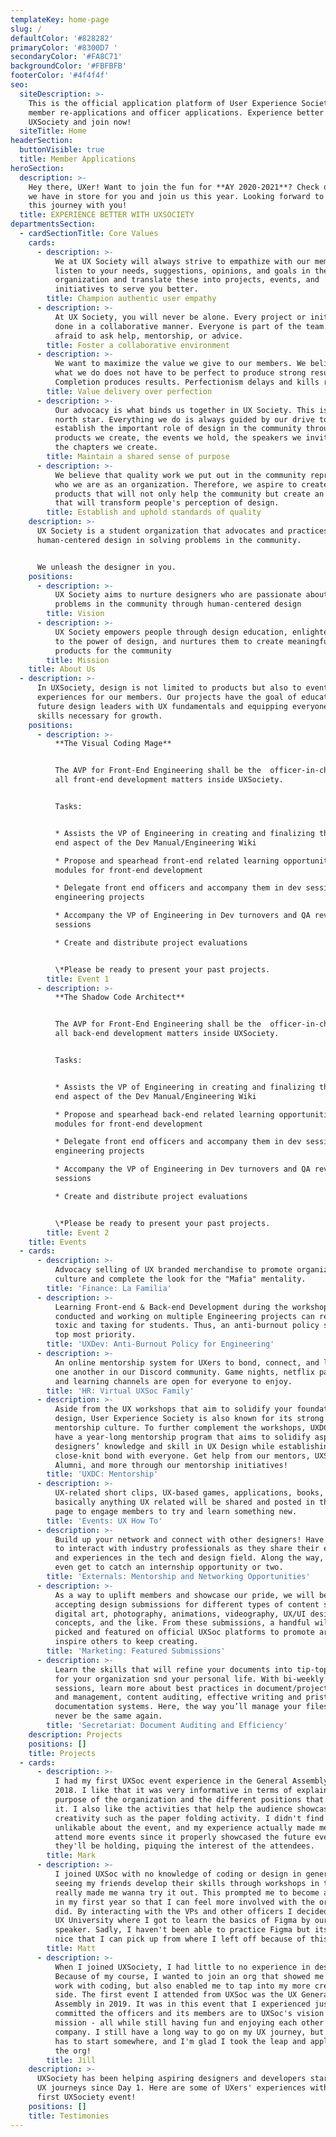 ```yaml
---
templateKey: home-page
slug: /
defaultColor: '#828282'
primaryColor: '#8300D7 '
secondaryColor: '#FA8C71'
backgroundColor: '#FBFBFB'
footerColor: '#4f4f4f'
seo:
  siteDescription: >-
    This is the official application platform of User Experience Society for
    member re-applications and officer applications. Experience better with
    UXSociety and join now!
  siteTitle: Home
headerSection:
  buttonVisible: true
  title: Member Applications
heroSection:
  description: >-
    Hey there, UXer! Want to join the fun for **AY 2020-2021**? Check out what
    we have in store for you and join us this year. Looking forward to sharing
    this journey with you!
  title: EXPERIENCE BETTER WITH UXSOCIETY
departmentsSection:
  - cardSectionTitle: Core Values
    cards:
      - description: >-
          We at UX Society will always strive to empathize with our members. We
          listen to your needs, suggestions, opinions, and goals in the
          organization and translate these into projects, events, and
          initiatives to serve you better.
        title: Champion authentic user empathy
      - description: >-
          At UX Society, you will never be alone. Every project or initiative is
          done in a collaborative manner. Everyone is part of the team. Don't be
          afraid to ask help, mentorship, or advice.
        title: Foster a collaborative environment
      - description: >-
          We want to maximize the value we give to our members. We believe that
          what we do does not have to be perfect to produce strong results.
          Completion produces results. Perfectionism delays and kills results.
        title: Value delivery over perfection
      - description: >-
          Our advocacy is what binds us together in UX Society. This is our
          north star. Everything we do is always guided by our drive to
          establish the important role of design in the community through the
          products we create, the events we hold, the speakers we invite, and
          the chapters we create.
        title: Maintain a shared sense of purpose
      - description: >-
          We believe that quality work we put out in the community represents
          who we are as an organization. Therefore, we aspire to create the best
          products that will not only help the community but create an awareness
          that will transform people's perception of design.
        title: Establish and uphold standards of quality
    description: >-
      UX Society is a student organization that advocates and practices
      human-centered design in solving problems in the community.


      We unleash the designer in you.
    positions:
      - description: >-
          UX Society aims to nurture designers who are passionate about solving
          problems in the community through human-centered design
        title: Vision
      - description: >-
          UX Society empowers people through design education, enlightens them
          to the power of design, and nurtures them to create meaningful
          products for the community
        title: Mission
    title: About Us
  - description: >-
      In UXSociety, design is not limited to products but also to event
      experiences for our members. Our projects have the goal of educating
      future design leaders with UX fundamentals and equipping everyone with
      skills necessary for growth.
    positions:
      - description: >-
          **The Visual Coding Mage**


          The AVP for Front-End Engineering shall be the  officer-in-charge for
          all front-end development matters inside UXSociety.


          Tasks:


          * Assists the VP of Engineering in creating and finalizing the front
          end aspect of the Dev Manual/Engineering Wiki

          * Propose and spearhead front-end related learning opportunities like
          modules for front-end development

          * Delegate front end officers and accompany them in dev sessions for
          engineering projects

          * Accompany the VP of Engineering in Dev turnovers and QA review 
          sessions

          * Create and distribute project evaluations


          \*Please be ready to present your past projects.
        title: Event 1
      - description: >-
          **The Shadow Code Architect**


          The AVP for Front-End Engineering shall be the  officer-in-charge for
          all back-end development matters inside UXSociety.


          Tasks:


          * Assists the VP of Engineering in creating and finalizing the back
          end aspect of the Dev Manual/Engineering Wiki

          * Propose and spearhead back-end related learning opportunities like
          modules for front-end development

          * Delegate front end officers and accompany them in dev sessions for
          engineering projects

          * Accompany the VP of Engineering in Dev turnovers and QA review 
          sessions

          * Create and distribute project evaluations


          \*Please be ready to present your past projects.
        title: Event 2
    title: Events
  - cards:
      - description: >-
          Advocacy selling of UX branded merchandise to promote organizational
          culture and complete the look for the "Mafia" mentality.
        title: 'Finance: La Familia'
      - description: >-
          Learning Front-end & Back-end Development during the workshops to be
          conducted and working on multiple Engineering projects can really be
          toxic and taxing for students. Thus, an anti-burnout policy should be
          top most priority.
        title: 'UXDev: Anti-Burnout Policy for Engineering'
      - description: >-
          An online mentorship system for UXers to bond, connect, and learn from
          one another in our Discord community. Game nights, netflix parties,
          and learning channels are open for everyone to enjoy.
        title: 'HR: Virtual UXSoc Family'
      - description: >-
          Aside from the UX workshops that aim to solidify your foundations in
          design, User Experience Society is also known for its strong
          mentorship culture. To further complement the workshops, UXDC will
          have a year-long mentorship program that aims to solidify aspiring
          designers’ knowledge and skill in UX Design while establishing a
          close-knit bond with everyone. Get help from our mentors, UXSoc
          Alumni, and more through our mentorship initiatives!
        title: 'UXDC: Mentorship'
      - description: >-
          UX-related short clips, UX-based games, applications, books, or
          basically anything UX related will be shared and posted in the UXSoc
          page to engage members to try and learn something new.
        title: 'Events: UX How To'
      - description: >-
          Build up your network and connect with other designers! Have a chance
          to interact with industry professionals as they share their expertise
          and experiences in the tech and design field. Along the way, you might
          even get to catch an internship opportunity or two.
        title: 'Externals: Mentorship and Networking Opportunities'
      - description: >-
          As a way to uplift members and showcase our pride, we will be
          accepting design submissions for different types of content such as
          digital art, photography, animations, videography, UX/UI design
          concepts, and the like. From these submissions, a handful will be
          picked and featured on official UXSoc platforms to promote art and
          inspire others to keep creating.
        title: 'Marketing: Featured Submissions'
      - description: >-
          Learn the skills that will refine your documents into tip-top shape
          for your organization snd your personal life. With bi-weekly learning
          sessions, learn more about best practices in document/project set-up
          and management, content auditing, effective writing and pristine
          documentation systems. Here, the way you’ll manage your files will
          never be the same again.
        title: 'Secretariat: Document Auditing and Efficiency'
    description: Projects
    positions: []
    title: Projects
  - cards:
      - description: >-
          I had my first UXSoc event experience in the General Assembly last
          2018. I like that it was very informative in terms of explaining the
          purpose of the organization and the different positions that come with
          it. I also like the activities that help the audience showcase their
          creativity such as the paper folding activity. I didn't find anything
          unlikable about the event, and my experience actually made me want to
          attend more events since it properly showcased the future events that
          they'll be holding, piquing the interest of the attendees.
        title: Mark
      - description: >-
          I joined UXSoc with no knowledge of coding or design in general but
          seeing my friends develop their skills through workshops in this org
          really made me wanna try it out. This prompted me to become an officer
          in my first year so that I can feel more involved with the org and it
          did. By interacting with the VPs and other officers I decided to join
          UX University where I got to learn the basics of Figma by our guest
          speaker. Sadly, I haven't been able to practice Figma but its always
          nice that I can pick up from where I left off because of this org.
        title: Matt
      - description: >-
          When I joined UXSociety, I had little to no experience in design.
          Because of my course, I wanted to join an org that showed me how to
          work with coding, but also enabled me to tap into my more creative
          side. The first event I attended from UXSoc was the UX General
          Assembly in 2019. It was in this event that I experienced just how
          committed the officers and its members are to UXSoc's vision and
          mission - all while still having fun and enjoying each other's
          company. I still have a long way to go on my UX journey, but everybody
          has to start somewhere, and I'm glad I took the leap and applied for
          the org!
        title: Jill
    description: >-
      UXSociety has been helping aspiring designers and developers start their
      UX journeys since Day 1. Here are some of UXers' experiences with their
      first UXSociety event!
    positions: []
    title: Testimonies
---
```


